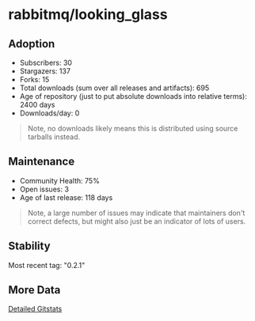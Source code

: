 # rabbitmq/looking_glass

## Adoption

- Subscribers: 30
- Stargazers: 137
- Forks: 15
- Total downloads (sum over all releases and artifacts): 695
- Age of repository (just to put absolute downloads into relative terms): 2400 days
- Downloads/day: 0

> Note, no downloads likely means this is distributed using source tarballs instead.

## Maintenance

- Community Health: 75%
- Open issues: 3
- Age of last release: 118 days

> Note, a large number of issues may indicate that maintainers don't correct defects, but might also
> just be an indicator of lots of users.

## Stability

Most recent tag: "0.2.1"

## More Data

[Detailed Gitstats](/bazel-catalog/gitstats/rabbitmq/looking_glass)

